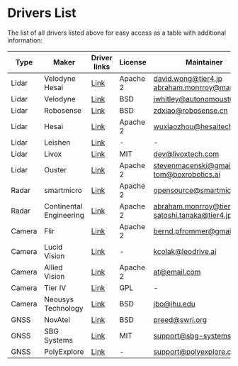 # Drivers List

The list of all drivers listed above for easy access as a table with additional information:

| Type   | Maker                   | Driver links                                                                   | License  | Maintainer                                          |
| ------ | ----------------------- | ------------------------------------------------------------------------------ | -------- | --------------------------------------------------- |
| Lidar  | Velodyne<br>Hesai       | [Link](https://github.com/tier4/nebula)                                        | Apache 2 | <david.wong@tier4.jp><br><abraham.monrroy@map4.jp>      |
| Lidar  | Velodyne                | [Link](https://github.com/ros-drivers/velodyne/tree/ros2/velodyne_pointcloud)  | BSD      | <jwhitley@autonomoustuff.com>                         |
| Lidar  | Robosense               | [Link](https://github.com/RoboSense-LiDAR/rslidar_sdk)                         | BSD      | <zdxiao@robosense.cn>                                 |
| Lidar  | Hesai                   | [Link](https://github.com/HesaiTechnology/HesaiLidar_General_ROS)              | Apache 2 | <wuxiaozhou@hesaitech.com>                            |
| Lidar  | Leishen                 | [Link](https://github.com/leishen-lidar)                                       | -        | -                                                   |
| Lidar  | Livox                   | [Link](https://github.com/Livox-SDK/livox_ros2_driver)                         | MIT      | <dev@livoxtech.com>                                   |
| Lidar  | Ouster                  | [Link](https://github.com/ros-drivers/ros2_ouster_drivers)                     | Apache 2 | <stevenmacenski@gmail.com><br><tom@boxrobotics.ai>      |
| Radar  | smartmicro              | [Link](https://github.com/smartmicro/smartmicro_ros2_radars)                   | Apache 2 | <opensource@smartmicro.de>                            |
| Radar  | Continental Engineering | [Link](https://github.com/tier4/ars408_driver)                                 | Apache 2 | <abraham.monrroy@tier4.jp><br><satoshi.tanaka@tier4.jp> |
| Camera | Flir                    | [Link](https://github.com/berndpfrommer/flir_spinnaker_ros2)                   | Apache 2 | <bernd.pfrommer@gmail.com>                            |
| Camera | Lucid Vision            | [Link](https://gitlab.com/leo-drive/Drivers/arena_camera)                      | -        | <kcolak@leodrive.ai>                                  |
| Camera | Allied Vision           | [Link](https://github.com/neil-rti/avt_vimba_camera)                           | Apache 2 | <at@email.com>                                        |
| Camera | Tier IV                 | [Link](https://github.com/tier4/tier4_automotive_hdr_camera)                   | GPL      | -                                                   |
| Camera | Neousys Technology      | [Link](https://github.com/ros-drivers/gscam)                                   | BSD      | <jbo@jhu.edu>                                         |
| GNSS   | NovAtel                 | [Link](https://github.com/swri-robotics/novatel_gps_driver/tree/dashing-devel) | BSD      | <preed@swri.org>                                      |
| GNSS   | SBG Systems             | [Link](https://github.com/SBG-Systems/sbg_ros2_driver)                         | MIT      | <support@sbg-systems.com>                             |
| GNSS   | PolyExplore             | [Link](https://github.com/polyexplore/ROS2_Driver)                             | -        | <support@polyexplore.com>                             |
